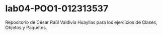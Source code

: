 # lab04-POO1-012313537
Repositorio de César Raúl Valdivia Huayllas para los ejercicios de Clases, Objetos y Paquetes.
